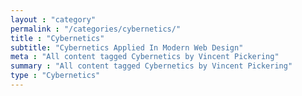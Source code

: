 ```yaml
---
layout : "category"
permalink : "/categories/cybernetics/"
title : "Cybernetics"
subtitle: "Cybernetics Applied In Modern Web Design"
meta : "All content tagged Cybernetics by Vincent Pickering"
summary : "All content tagged Cybernetics by Vincent Pickering"
type : "Cybernetics"
---
```


